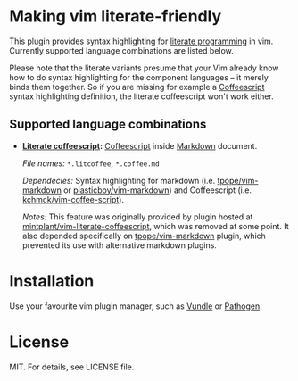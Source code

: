 # Making vim literate-friendly

[literate-programming]: https://en.wikipedia.org/wiki/Literate_programming "Wikipedia on literate programming"

This plugin provides syntax highlighting for [literate
programming][literate-programming] in vim. Currently supported language
combinations are listed below.

Please note that the literate variants presume that your Vim already know how to
do syntax highlighting for the component languages – it merely binds them
together. So if you are missing for example a [Coffeescript][coffee] syntax
highlighting definition, the literate coffeescript won't work either.

## Supported language combinations

-   **[Literate coffeescript][litcoffee]:** [Coffeescript][coffee] inside
    [Markdown][markdown] document.

    *File names:* `*.litcoffee`, `*.coffee.md`

    *Dependecies:* Syntax highlighting for markdown (i.e.
    [tpope/vim-markdown][tpope-markdown] or
    [plasticboy/vim-markdown](https://github.com/plasticboy/vim-markdown)) and
    Coffeescript (i.e.
    [kchmck/vim-coffee-script](https://github.com/kchmck/vim-coffee-script)).

    *Notes:* This feature was originally provided by plugin hosted at
    [mintplant/vim-literate-coffeescript][mintplant-litcoffee], which was
    removed at some point. It also depended specifically on
    [tpope/vim-markdown][tpope-markdown] plugin, which prevented its use with
    alternative markdown plugins.

[litcoffee]: http://coffeescript.org/#literate
[coffee]: http://coffeescript.org
[markdown]: https://daringfireball.net/projects/markdown/

[mintplant-litcoffee]: https://github.com/mintplant/vim-literate-coffeescript
[tpope-markdown]: https://github.com/tpope/vim-markdown

# Installation

[vundle]: https://github.com/VundleVim/Vundle.vim
[pathogen]: https://github.com/tpope/vim-pathogen

Use your favourite vim plugin manager, such as [Vundle][vundle] or
[Pathogen][pathogen].

# License

MIT. For details, see LICENSE file.

<!-- vim:set spelllang=en: -->
